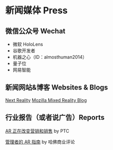 # 新闻媒体 Press

## 微信公众号 Wechat

- 微软 HoloLens
- 谷歌开发者
- 机器之心（ID：almosthuman2014）
- 量子位
- 网易智能

## 新闻网站&博客 Websites & Blogs
[Next Reality](https://next.reality.news/)
[Mozilla Mixed Reality Blog](https://blog.mozvr.com/)

## 行业报告（或者说广告）Reports

[AR 正在改变营销和销售](https://www.ptc.com/cn/resources/ar/white-paper/ventana-ar-sales-marketing?utm_campaign=AR%20OB%20Vuforia%20Studio%20Marketing%20%26%20Sales%20Use%20Case%20Email%201%20Ventana%20CN&utm_medium=email&utm_source=Eloqua&src=button&elqTrackId=ddc130835cb341edb3f752d6a879afa5&elq=80bdb5de35ce483d9ff4cf467345a35c&elqaid=32835&elqat=1&elqCampaignId=14138) by PTC

[管理者的 AR 指南](https://drive.google.com/open?id=0B9BN7ItUCqrDTmtyamVZXzZzQVpnbWF1UTlyNk1jUjFHYnFB) by 哈佛商业评论
